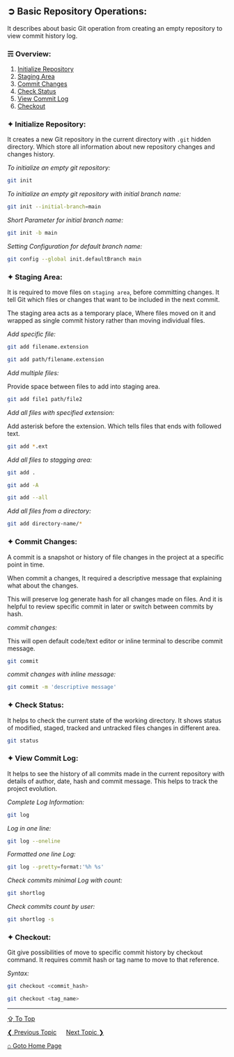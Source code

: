 ## &#10162; Basic Repository Operations:

It describes about basic Git operation from creating an empty repository to view commit history log.

### &#9780; Overview:
1. [Initialize Repository](#-initialize-repository)
2. [Staging Area](#-staging-area)
3. [Commit Changes](#-commit-changes)
4. [Check Status](#-check-status)
5. [View Commit Log](#-view-commit-log)
6. [Checkout](#-checkout)

### &#10022; Initialize Repository:

It creates a new Git repository in the current directory with `.git` hidden directory. Which store all information about new repository changes and changes history.

*To initialize an empty git repository:*

```bash
git init
```

*To initialize an empty git repository with initial branch name:*

```bash
git init --initial-branch=main
```

*Short Parameter for initial branch name:*
```bash
git init -b main
```

*Setting Configuration for default branch name:*

```bash
git config --global init.defaultBranch main
```

### &#10022; Staging Area:

It is required to move files on `staging area`, before committing changes. It tell Git which files or changes that want to be included in the next commit.

The staging area acts as a temporary place, Where files moved on it and wrapped as single commit history rather than moving individual files.

*Add specific file:*

```bash
git add filename.extension
```

```bash
git add path/filename.extension
```

*Add multiple files:*

Provide space between files to add into staging area.

```bash
git add file1 path/file2
```

*Add all files with specified extension:*

Add asterisk before the extension. Which tells files that ends with followed text.

```bash
git add *.ext
```

*Add all files to stagging area:*

```bash
git add .
```

```bash
git add -A
```

```bash
git add --all
```

*Add all files from a directory:*

```bash
git add directory-name/*
```

### &#10022; Commit Changes:

A commit is a snapshot or history of file changes in the project at a specific point in time. 

When commit a changes, It required a descriptive message that explaining what about the changes.

This will preserve log generate hash for all changes made on files. And it is helpful to review specific commit in later or switch between commits by hash.

*commit changes:*

This will open default code/text editor or inline terminal to describe commit message.

```bash
git commit
```

*commit changes with inline message:*

```bash
git commit -m 'descriptive message'
```

### &#10022; Check Status:

It helps to check the current state of the working directory. It shows status of modified, staged, tracked and untracked files changes in different area.

```bash
git status
```

### &#10022; View Commit Log:

It helps to see the history of all commits made in the current repository with details of author, date, hash and commit message. This helps to track the project evolution.

*Complete Log Information:*

```bash
git log
```

*Log in one line:*

```bash
git log --oneline
```

*Formatted one line Log:*

```bash
git log --pretty=format:'%h %s'
```

*Check commits minimal Log with count:*

```bash
git shortlog
```

*Check commits count by user:*

```bash
git shortlog -s 
```

### &#10022; Checkout:

Git give possibilities of move to specific commit history by checkout command. It requires commit hash or tag name to move to that reference.

*Syntax:*

```bash
git checkout <commit_hash>
```

```bash
git checkout <tag_name>
```

---
[&#8682; To Top](#-basic-repository-operations)

[&#10094; Previous Topic](./introduction.md) &emsp; [Next Topic &#10095;](./branch-operations.md)

[&#8962; Goto Home Page](../README.md)